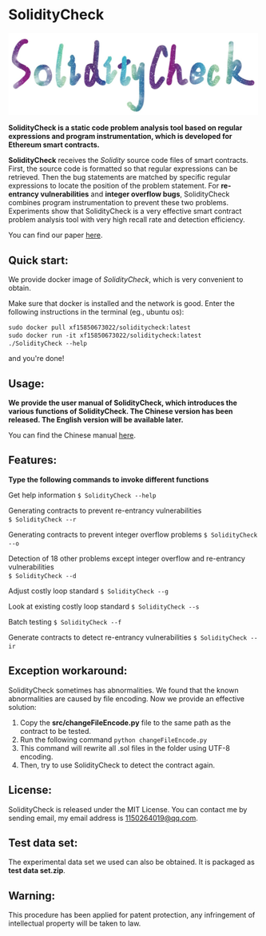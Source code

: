 SolidityCheck
=============
<img src="./logo.jpg" alt="Logo" width="500"/>

**SolidityCheck is a static code problem analysis tool based on regular expressions and program instrumentation, which is developed for Ethereum smart contracts.**

**SolidityCheck** receives the *Solidity* source code files of smart contracts. 
First, the source code is formatted so that regular expressions can be retrieved. Then the bug statements are matched by specific regular expressions to locate the position of the problem statement. For **re-entrancy vulnerabilities** and **integer overflow bugs**, SolidityCheck combines program instrumentation to prevent these two problems. Experiments show that SolidityCheck is a very effective smart contract problem analysis tool with very high recall rate and detection efficiency.

You can find our paper [here](https://arxiv.xilesou.top/abs/1911.09425).


Quick start:
-----
We provide docker image of *SolidityCheck*, which is very convenient to obtain.

Make sure that docker is installed and the network is good. Enter the following instructions in the terminal (eg., ubuntu os):
```
sudo docker pull xf15850673022/soliditycheck:latest
sudo docker run -it xf15850673022/soliditycheck:latest
./SolidityCheck --help
```

and you're done!

Usage:
------
**We provide the user manual of SolidityCheck, which introduces the various functions of SolidityCheck. The Chinese version has been released. The English version will be available later.**

You can find the Chinese manual [here](https://github.com/xf97/SolidityCheck/blob/master/SolidityCheck使用手册.pdf).

Features:
----------
**Type the following commands to invoke different functions**

   
Get help information
    ```
    $ SolidityCheck --help
    ```

Generating contracts to prevent re-entrancy vulnerabilities		
    ```
    $ SolidityCheck --r
    ```

Generating contracts to prevent integer overflow problems
    ```
    $ SolidityCheck --o
    ```

Detection of 18 other problems except integer overflow and re-entrancy vulnerabilities		
    ```
    $ SolidityCheck --d
    ```

Adjust costly loop standard	
    ```
    $ SolidityCheck --g
    ```

Look at existing costly loop standard
    ```
    $ SolidityCheck --s
    ```

Batch testing
    ```
    $ SolidityCheck --f
    ```

Generate contracts to detect re-entrancy vulnerabilities
	```
	$ SolidityCheck --ir
    ```
    
Exception workaround:
--------
SolidityCheck sometimes has abnormalities. We found that the known abnormalities are caused by file encoding. Now we provide an effective solution:
1. Copy the **src/changeFileEncode.py** file to the same path as the contract to be tested.
2. Run the following command `python changeFileEncode.py`
3. This command will rewrite all .sol files in the folder using UTF-8 encoding.
4. Then, try to use SolidityCheck to detect the contract again.

License:
--------
SolidityCheck is released under the MIT License. You can contact me by sending email, my email address is 1150264019@qq.com.

Test data set:
--------
The experimental data set we used can also be obtained. It is packaged as **test data set.zip**.


Warning:
---------
This procedure has been applied for patent protection, any infringement of intellectual property will be taken to law.



